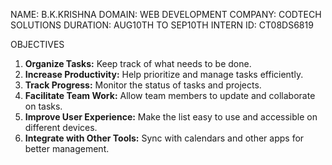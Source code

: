 NAME: B.K.KRISHNA
DOMAIN: WEB DEVELOPMENT
COMPANY: CODTECH SOLUTIONS
DURATION: AUG10TH TO SEP10TH
INTERN ID: CT08DS6819


OBJECTIVES

1. **Organize Tasks:** Keep track of what needs to be done.
2. **Increase Productivity:** Help prioritize and manage tasks efficiently.
3. **Track Progress:** Monitor the status of tasks and projects.
4. **Facilitate Team Work:** Allow team members to update and collaborate on tasks.
5. **Improve User Experience:** Make the list easy to use and accessible on different devices.
6. **Integrate with Other Tools:** Sync with calendars and other apps for better management.

